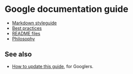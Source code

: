 # Google documentation guide

*   [Markdown styleguide](style.md)
*   [Best practices](best_practices.md)
*   [README files](READMEs.md)
*   [Philosophy](philosophy.md)

## See also

*   [How to update this guide](https://goto.google.com/doc-guide), for Googlers.
